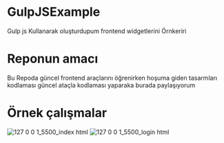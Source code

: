 # GulpJSExample
Gulp js Kullanarak oluşturdupum frontend widgetlerini  Örnkeriri
# Reponun amacı
Bu Repoda güncel frontend araçlarını öğrenirken hoşuma giden tasarmları kodlaması güncel ataçla kodlaması yaparaka burada paylaşıyorum

# Örnek çalışmalar
![127 0 0 1_5500_index html](https://user-images.githubusercontent.com/37363652/106369708-d668bd80-6364-11eb-9969-cf865c8475b7.png)
![127 0 0 1_5500_login html](https://user-images.githubusercontent.com/37363652/106369710-dc5e9e80-6364-11eb-898b-ad0b51750c83.png)
